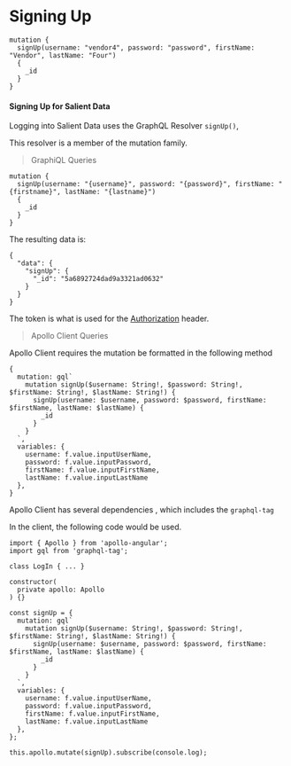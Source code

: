 # Signing Up

```
mutation {
  signUp(username: "vendor4", password: "password", firstName: "Vendor", lastName: "Four")
  {
    _id
  }
}
```

#### Signing Up for Salient Data

Logging into Salient Data uses the GraphQL Resolver `signUp()`,

This resolver is a member of the mutation family.

> GraphiQL Queries

```
mutation {
  signUp(username: "{username}", password: "{password}", firstName: "{firstname}", lastName: "{lastname}")
  {
    _id
  }
}
```

The resulting data is:

```
{
  "data": {
    "signUp": {
      "_id": "5a6892724dad9a3321ad0632"
    }
  }
}
```

The token is what is used for the [Authorization](api-headers.md) header.

> Apollo Client Queries

Apollo Client requires the mutation be formatted in the following method

    {
      mutation: gql`
        mutation signUp($username: String!, $password: String!, $firstName: String!, $lastName: String!) {
          signUp(username: $username, password: $password, firstName: $firstName, lastName: $lastName) {
            _id
          }
        }
      `,
      variables: {
        username: f.value.inputUserName,
        password: f.value.inputPassword,
        firstName: f.value.inputFirstName,
        lastName: f.value.inputLastName
      },
    }

Apollo Client has several dependencies , which includes the `graphql-tag`

In the client, the following code would be used.

    import { Apollo } from 'apollo-angular';
    import gql from 'graphql-tag';

    class LogIn { ... }

    constructor(
      private apollo: Apollo
    ) {}

    const signUp = {
      mutation: gql`
        mutation signUp($username: String!, $password: String!, $firstName: String!, $lastName: String!) {
          signUp(username: $username, password: $password, firstName: $firstName, lastName: $lastName) {
            _id
          }
        }
      `,
      variables: {
        username: f.value.inputUserName,
        password: f.value.inputPassword,
        firstName: f.value.inputFirstName,
        lastName: f.value.inputLastName
      },
    };

    this.apollo.mutate(signUp).subscribe(console.log);

 

